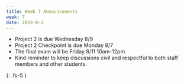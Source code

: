 ```yaml
---
title: Week 7 Announcements
week: 7
date: 2023-8-3
---
```


- Project 2 is due Wednesday 8/9
- Project 2 Checkpoint is due Monday 8/7
- The final exam will be Friday 8/11 10am-12pm
- Kind reminder to keep discussions civil and respectful to both staff members and other students.

{: .fs-5 }

